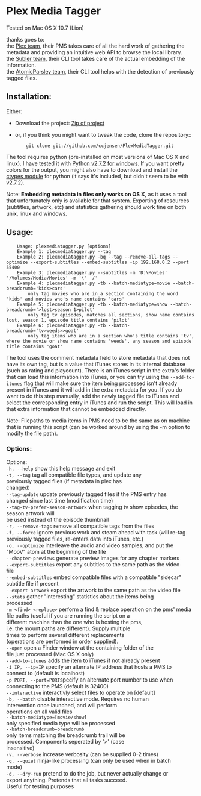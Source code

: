 #  Plex Media Tagger
Tested on Mac OS X 10.7 (Lion)  

thanks goes to:  
the [Plex team](http://www.plexapp.com), their PMS takes care of all the hard work of gathering the metadata and providing an intuitive web API to browse the local library.  
the [Subler team](http://code.google.com/p/subler/), their CLI tool takes care of the actual embedding of the information.  
the [AtomicParsley team](http://atomicparsley.sourceforge.net/), their CLI tool helps with the detection of previously tagged files.  

## Installation:
Either:  

 *  Download the project: [Zip of project](https://github.com/ccjensen/PlexMediaTagger/zipball/master)  
 *  or, if you think you might want to tweak the code, clone the repository::  

    		git clone git://github.com/ccjensen/PlexMediaTagger.git

The tool requires python (pre-installed on most versions of Mac OS X and linux). I have tested it with [Python v2.7.2 for windows](http://python.org/getit/releases/2.7.2/). If you want pretty colors for the output, you might also have to download and install the [ctypes module](http://python.net/crew/theller/ctypes/) for python (it says it's included, but didn't seem to be with v2.7.2).

Note: __Embedding metadata in files only works on OS X__, as it uses a tool that unfortunately only is available for that system. Exporting of resources (subtitles, artwork, etc) and statistics gathering should work fine on both unix, linux and windows.

## Usage: 

		Usage: plexmediatagger.py [options]
		Example 1: plexmediatagger.py --tag
		Example 2: plexmediatagger.py -bq --tag --remove-all-tags --optimize --export-subtitles --embed-subtitles -ip 192.168.0.2 --port 55400
		Example 3: plexmediatagger.py --subtitles -m 'D:\Movies' '/Volumes/Media/Movies' -m '\' '/'
		Example 4: plexmediatagger.py -tb --batch-mediatype=movie --batch-breadcrumb='kids>cars'
			only tag movies who are in a section containing the word 'kids' and movies who's name contains 'cars'
		Example 5: plexmediatagger.py -tb --batch-mediatype=show --batch-breadcrumb='>lost>season 1>pilot'
			only tag tv episodes, matches all sections, show name contains lost, season 1, episode title contains 'pilot'
		Example 6: plexmediatagger.py -tb --batch-breadcrumb='tv>weeds>>goat'
			only tag items who are in a section who's title contains 'tv', where the movie or show name contains 'weeds', any season and episode title contains 'goat'

The tool uses the comment metadata field to store metadata that does not have its own tag, but is a value that iTunes stores in its internal database (such as rating and playcount). There is an iTunes script in the extra's folder that can load this information into iTunes, or you can try using the `--add-to-itunes` flag that will make sure the item being processed isn't already present in iTunes and it will add in the extra metadata for you. If you do want to do this step manually, add the newly tagged file to iTunes and select the corresponding entry in iTunes and run the script. This will load in that extra information that cannot be embedded directly.

Note: Filepaths to media items in PMS need to be the same as on machine that is running this script (can be worked around by using the -m option to modify the file path).

### Options:
Options:  
 `-h, --help`          show this help message and exit  
 `-t, --tag`           tag all compatible file types, and update any  
                       previously tagged files (if metadata in plex has  
                       changed)  
  `--tag-update`       update previously tagged files if the PMS entry has  
                       changed since last time (modification time)  
  `--tag-tv-prefer-season-artwork`
                       when tagging tv show episodes, the season artwork will  
                       be used instead of the episode thumbnail  
 `-r, --remove-tags`   remove all compatible tags from the files  
 `-f, --force`         ignore previous work and steam ahead with task (will
                       re-tag previously tagged files, re-enters data into
                       iTunes, etc.)  
 `-o, --optimize`      interleave the audio and video samples, and put the  
                       "MooV" atom at the beginning of the file  
 `--chapter-previews`  generate preview images for any chapter markers  
 `--export-subtitles`  export any subtitles to the same path as the video  
                       file  
 `--embed-subtitles`   embed compatible files with a compatible "sidecar"  
                       subtitle file if present  
 `--export-artwork`    export the artwork to the same path as the video file  
  `--stats`            gather "interesting" statistics about the items being  
                       processed  
 `-m <find> <replace>` perform a find & replace operation on the pms' media  
                       file paths (useful if you are running the script on a  
                       different machine than the one who is hosting the pms,  
                       i.e. the mount paths are different). Supply multiple  
                       times to perform several different replacements  
                       (operations are performed in order supplied).  
  `--open`             open a Finder window at the containing folder of the  
                       file just processed (Mac OS X only)  
  `--add-to-itunes`    adds the item to iTunes if not already present  
 `-i IP, --ip=IP`      specify an alternate IP address that hosts a PMS to  
                       connect to (default is localhost)  
 `-p PORT, --port=PORT`specify an alternate port number to use when  
                       connecting to the PMS (default is 32400)  
 `--interactive`       interactivly select files to operate on [default]  
 `-b, --batch`         disable interactive mode. Requires no human  
                       intervention once launched, and will perform  
                       operations on all valid files  
  `--batch-mediatype=[movie/show]`  
                       only specified media type will be processed  
  `--batch-breadcrumb=breadcrumb`  
                       only items matching the breadcrumb trail will be  
                       processed. Components seperated by '>' (case  
                       insensitive)  
 `-v, --verbose`       increase verbosity (can be supplied 0-2 times)  
 `-q, --quiet`         ninja-like processing (can only be used when in batch  
                       mode)  
 `-d, --dry-run`       pretend to do the job, but never actually change or  
                       export anything. Pretends that all tasks succeed.  
                       Useful for testing purposes  